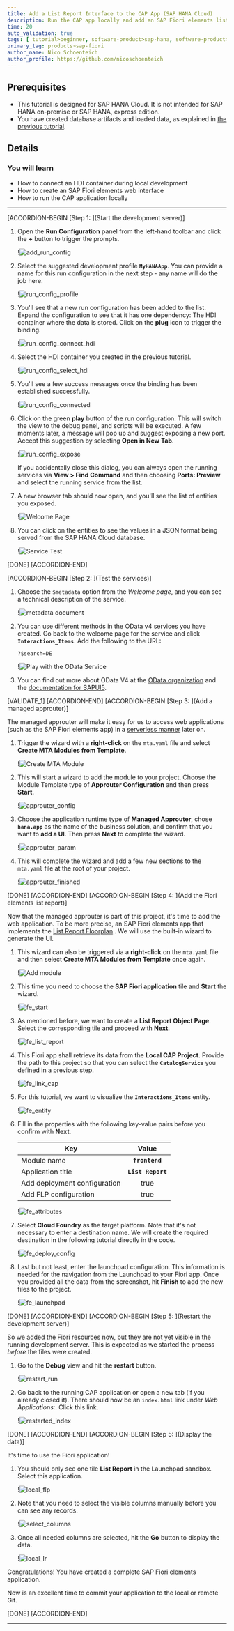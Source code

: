 ```yaml
---
title: Add a List Report Interface to the CAP App (SAP HANA Cloud)
description: Run the CAP app locally and add an SAP Fiori elements list report to display the data
time: 20
auto_validation: true
tags: [ tutorial>beginner, software-product>sap-hana, software-product>sap-business-application-studio, topic>user-interface,  software-product-function>sap-cloud-application-programming-model]
primary_tag: products>sap-fiori
author_name: Nico Schoenteich
author_profile: https://github.com/nicoschoenteich
---
```


## Prerequisites
 - This tutorial is designed for SAP HANA Cloud. It is not intended for SAP HANA on-premise or SAP HANA, express edition.
 - You have created database artifacts and loaded data, as explained in [the previous tutorial](hana-cloud-cap-create-database-cds).


## Details
### You will learn
 - How to connect an HDI container during local development
 - How to create an SAP Fiori elements web interface
 - How to run the CAP application locally

---

[ACCORDION-BEGIN [Step 1: ](Start the development server)]

1. Open the **Run Configuration** panel from the left-hand toolbar and click the **+** button to trigger the prompts.

    !![add_run_config](add_run_config.png)

2. Select the suggested development profile **`MyHANAApp`**. You can provide a name for this run configuration in the next step - any name will do the job here.

    !![run_config_profile](run_config_profile.png)

3. You'll see that a new run configuration has been added to the list. Expand the configuration to see that it has one dependency: The HDI container where the data is stored. Click on the **plug** icon to trigger the binding.

    !![run_config_connect_hdi](run_config_connect_hdi.png)

4. Select the HDI container you created in the previous tutorial.

    !![run_config_select_hdi](run_config_select_hdi.png)

5. You'll see a few success messages once the binding has been established successfully.

    !![run_config_connected](run_config_connected.png)

6. Click on the green **play** button of the run configuration. This will switch the view to the debug panel, and scripts will be executed. A few moments later, a message will pop up and suggest exposing a new port. Accept this suggestion by selecting **Open in New Tab**.

    !![run_config_expose](run_config_expose.png)

    If you accidentally close this dialog, you can always open the running services via **View > Find Command** and then choosing **Ports: Preview** and select the running service from the list.

7. A new browser tab should now open, and you'll see the list of entities you exposed.

    !![Welcome Page](welcome.png)

8. You can click on the entities to see the values in a JSON format being served from the SAP HANA Cloud database.    

    !![Service Test](service_test_json.png)                 

[DONE]
[ACCORDION-END]

[ACCORDION-BEGIN [Step 2: ](Test the services)]

1. Choose the `$metadata` option from the *Welcome page*, and you can see a technical description of the service.

    !![metadata document](metadata.png)

2. You can use different methods in the OData v4 services you have created. Go back to the welcome page for the service and click **`Interactions_Items`**. Add the following to the URL:

    ```URL
    ?$search=DE
    ```

    !![Play with the OData Service](search.png)

3. You can find out more about OData V4 at the [OData organization](https://www.odata.org/documentation/) and the [documentation for SAPUI5](https://sapui5.hana.ondemand.com/#/topic/5de13cf4dd1f4a3480f7e2eaaee3f5b8).    

[VALIDATE_1]
[ACCORDION-END]
[ACCORDION-BEGIN [Step 3: ](Add a managed approuter)]

The managed approuter will make it easy for us to access web applications (such as the SAP Fiori elements app) in a [serverless manner](https://blogs.sap.com/2020/10/02/serverless-sap-fiori-apps-in-sap-cloud-platform/) later on.

1. Trigger the wizard with a **right-click** on the `mta.yaml` file and select **Create MTA Modules from Template**.

    !![Create MTA Module](create_module.png)

2. This will start a wizard to add the module to your project. Choose the Module Template type of **Approuter Configuration** and then press **Start**.

    !![approuter_config](approuter_config.png)

3. Choose the application runtime type of **Managed Approuter**, chose **`hana.app`** as the name of the business solution, and confirm that you want to **add a UI**. Then press **Next** to complete the wizard.

    !![approuter_param](approuter_param.png)        

4. This will complete the wizard and add a few new sections to the `mta.yaml` file at the root of your project.

    !![approuter_finished](approuter_finished.png)


[DONE]
[ACCORDION-END]
[ACCORDION-BEGIN [Step 4: ](Add the Fiori elements list report)]

Now that the managed approuter is part of this project, it's time to add the web application. To be more precise, an SAP Fiori elements app that implements the [List Report Floorplan](https://experience.sap.com/fiori-design-web/list-report-floorplan-sap-fiori-element/) .  We will use the built-in wizard to generate the UI.

1. This wizard can also be triggered via a **right-click** on the `mta.yaml` file and then select **Create MTA Modules from Template** once again.

    !![Add module](fe_add_module.png)

2. This time you need to choose the **SAP Fiori application** tile and **Start** the wizard.

    !![fe_start](fe_start.png)

3. As mentioned before, we want to create a **List Report Object Page**. Select the corresponding tile and proceed with **Next**.    

    !![fe_list_report](fe_list_report.png)

4. This Fiori app shall retrieve its data from the **Local CAP Project**. Provide the path to this project so that you can select the **`CatalogService`** you defined in a previous step.

    !![fe_link_cap](fe_link_cap.png)    

5. For this tutorial, we want to visualize the **`Interactions_Items`** entity.

    !![fe_entity](fe_entity.png)

6. Fill in the properties with the following key-value pairs before you confirm with **Next**.

    | **Key**       | **Value**           
    | ------------- |:-------------:|
    | Module name      | **`frontend`**
    | Application title      | **`List Report`**     
    | Add deployment configuration | true      |
    | Add FLP configuration | true      |

    !![fe_attributes](fe_attributes.png)

7. Select **Cloud Foundry** as the target platform. Note that it's not necessary to enter a destination name. We will create the required destination in the following tutorial directly in the code.

    !![fe_deploy_config](fe_deploy_config.png)

8. Last but not least, enter the launchpad configuration. This information is needed for the navigation from the Launchpad to your Fiori app. Once you provided all the data from the screenshot, hit **Finish** to add the new files to the project.

    !![fe_launchpad](fe_launchpad.png)


[DONE]
[ACCORDION-END]
[ACCORDION-BEGIN [Step 5: ](Restart the development server)]

So we added the Fiori resources now, but they are not yet visible in the running development server. This is expected as we started the process *before* the files were created.

1. Go to the **Debug** view and hit the **restart** button.

    !![restart_run](restart_run.png)


2. Go back to the running CAP application or open a new tab (if you already closed it). There should now be an `index.html` link under *Web Applications:*. Click this link.

    !![restarted_index](restarted_index.png)

[DONE]
[ACCORDION-END]
[ACCORDION-BEGIN [Step 5: ](Display the data)]

It's time to use the Fiori application!

1. You should only see one tile **List Report** in the Launchpad sandbox. Select this application.

    !![local_flp](local_flp.png)


2. Note that you need to select the visible columns manually before you can see any records.

    !![select_columns](select_columns.png)


2. Once all needed columns are selected, hit the **Go** button to display the data.

    !![local_lr](local_lr.png)


Congratulations! You have created a complete SAP Fiori elements application.

Now is an excellent time to commit your application to the local or remote Git.

[DONE]
[ACCORDION-END]

---
